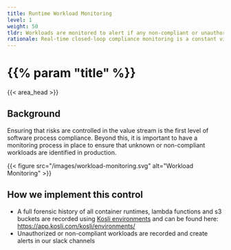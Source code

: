 ```yaml
---
title: Runtime Workload Monitoring
level: 1
weight: 50
tldr: Workloads are monitored to alert if any non-compliant or unauthorized change is discovered
rationale: Real-time closed-loop compliance monitoring is a constant vigil against threats
---
```


# {{% param "title" %}}
{{< area_head >}}

## Background

Ensuring that risks are controlled in the value stream is the first level of
software process compliance.  Beyond this, it is important to have a monitoring
process in place to ensure that unknown or non-compliant workloads are identified
in production.

{{< figure src="/images/workload-monitoring.svg" alt="Workload Monitoring" >}}

## How we implement this control

* A full forensic history of all container runtimes, lambda functions and s3 buckets are recorded using [Kosli environments](https://www.kosli.com/blog/kosli-a-flight-data-recorder-for-your-runtime-environments/) and can be found here: https://app.kosli.com/kosli/environments/
* Unauthorized or non-compliant workloads are recorded and create alerts in our slack channels

